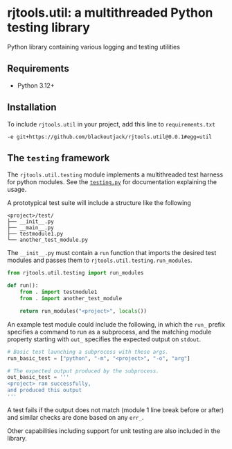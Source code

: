 # rjtools.util: a multithreaded Python testing library

Python library containing various logging and testing utilities

## Requirements

* Python 3.12+

## Installation

To include `rjtools.util` in your project, add this line to `requirements.txt`

    -e git+https://github.com/blackoutjack/rjtools.util@0.0.1#egg=util

## The `testing` framework

The `rjtools.util.testing` module implements a multithreaded test harness for python
modules. See the [`testing.py`](src/rjtools/util/testing.py) for documentation
explaining the usage.

A prototypical test suite will include a structure like the following
```
<project>/test/
├── __init__.py
├── __main__.py
├── testmodule1.py
└── another_test_module.py
```

The `__init__.py` must contain a `run` function that imports the desired test
modules and passes them to `rjtools.util.testing.run_modules`.

``` py title="test/__init__.py"
from rjtools.util.testing import run_modules

def run():
    from . import testmodule1
    from . import another_test_module

    return run_modules("<project>", locals())
```

An example test module could include the following, in which the `run_`
prefix specifies a command to run as a subprocess, and the matching
module property starting with `out_` specifies the expected output on `stdout`.

``` py title="testmodule1.py"
# Basic test launching a subprocess with these args.
run_basic_test = ["python", "-m", "<project>", "-o", "arg"]

# The expected output produced by the subprocess.
out_basic_test = '''
<project> ran successfully,
and produced this output
'''
```

A test fails if the output does not match (module 1 line break before or after)
and similar checks are done based on any `err_`.

Other capabilities including support for unit testing are also included in the
library.

